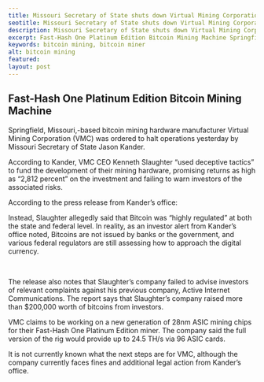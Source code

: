 ```yaml
---
title: Missouri Secretary of State shuts down Virtual Mining Corporation over deceptive tactics
seotitle: Missouri Secretary of State shuts down Virtual Mining Corporation
description: Missouri Secretary of State shuts down Virtual Mining Corporation over deceptive tactics
excerpt: Fast-Hash One Platinum Edition Bitcoin Mining Machine Springfield
keywords: bitcoin mining, bitcoin miner
alt: bitcoin mining
featured: 
layout: post
---
```


<h2>Fast-Hash One Platinum Edition Bitcoin Mining Machine</h2>

<p>Springfield, Missouri,-based bitcoin mining hardware manufacturer Virtual Mining Corporation (VMC) was ordered to halt operations yesterday by Missouri Secretary of State Jason Kander. <p>

<p>According to Kander, VMC CEO Kenneth Slaughter “used deceptive tactics” to fund the development of their mining hardware, promising returns as high as “2,812 percent” on the investment and failing to warn investors of the associated risks.<p>

<p>According to the press release from Kander’s office:<p>

<p>Instead, Slaughter allegedly said that Bitcoin was “highly regulated” at both the state and federal level. In reality, as an investor alert from Kander’s office noted, Bitcoins are not issued by banks or the government, and various federal regulators are still assessing how to approach the digital currency.              <p>                                                                                           

<p>The release also notes that Slaughter’s company failed to advise investors of relevant complaints against his previous company, Active Internet Communications. The report says that Slaughter’s company raised more than $200,000 worth of bitcoins from investors.<p>

<p>VMC claims to be working on a new generation of 28nm ASIC mining chips for their Fast-Hash One Platinum Edition miner. The company said the full version of the rig would provide up to 24.5 TH/s via 96 ASIC cards.<p>

<p>It is not currently known what the next steps are for VMC, although the company currently faces fines and additional legal action from Kander’s office.<p>

